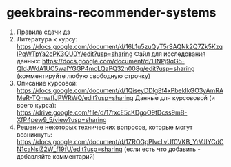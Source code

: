 # geekbrains-recommender-systems

1. Правила сдачи дз
2. Литература к курсу: https://docs.google.com/document/d/16L1u5zuQyT5rSAQNk2Q7Zk5KzqlPqWTpYa2cPK3QU0Y/edit?usp=sharing
Файл для исследования данных: https://docs.google.com/document/d/1iINPj9qG5-QldJWdA1UC5walYGGP4mcLQaPQ32n008g/edit?usp=sharing (комментируйте любую свободную строчку)
4. Описание курсовой: https://docs.google.com/document/d/1QiseyDDlg8f4xPbekIkGO3yAmRAMeR-TQmwfIJPWRWQ/edit?usp=sharing
Данные для курсововой (и всего курса): https://drive.google.com/file/d/17rxcE5cKDgoO9tDcss9mB-XfP4pew9_5/view?usp=sharing
6. Решение некоторых технических вопросов, которые могут возникнуть: https://docs.google.com/document/d/1ZROGpPIvcLvUf0VKB_YrVJIYCdCN1caNsiZ2W_f19fU/edit?usp=sharing (если есть что добавить - добавляйте комментарий)